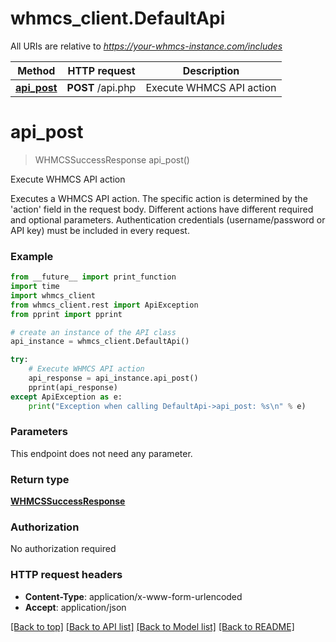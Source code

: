 # whmcs_client.DefaultApi

All URIs are relative to *https://your-whmcs-instance.com/includes*

Method | HTTP request | Description
------------- | ------------- | -------------
[**api_post**](DefaultApi.md#api_post) | **POST** /api.php | Execute WHMCS API action

# **api_post**
> WHMCSSuccessResponse api_post()

Execute WHMCS API action

Executes a WHMCS API action. The specific action is determined by the 'action' field in the request body. Different actions have different required and optional parameters.  Authentication credentials (username/password or API key) must be included in every request. 

### Example
```python
from __future__ import print_function
import time
import whmcs_client
from whmcs_client.rest import ApiException
from pprint import pprint

# create an instance of the API class
api_instance = whmcs_client.DefaultApi()

try:
    # Execute WHMCS API action
    api_response = api_instance.api_post()
    pprint(api_response)
except ApiException as e:
    print("Exception when calling DefaultApi->api_post: %s\n" % e)
```

### Parameters
This endpoint does not need any parameter.

### Return type

[**WHMCSSuccessResponse**](WHMCSSuccessResponse.md)

### Authorization

No authorization required

### HTTP request headers

 - **Content-Type**: application/x-www-form-urlencoded
 - **Accept**: application/json

[[Back to top]](#) [[Back to API list]](../README.md#documentation-for-api-endpoints) [[Back to Model list]](../README.md#documentation-for-models) [[Back to README]](../README.md)


